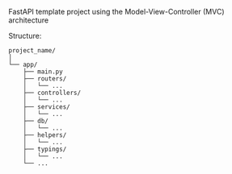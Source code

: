 FastAPI template project using the Model-View-Controller (MVC) architecture

Structure:
```
project_name/
│
└── app/
    ├── main.py
    ├── routers/
    │   └── ...
    ├── controllers/
    │   └── ...
    ├── services/
    │   └── ...
    ├── db/
    │   └── ...
    ├── helpers/
    │   └── ...
    ├── typings/
    │   └── ...
    └── ...
```